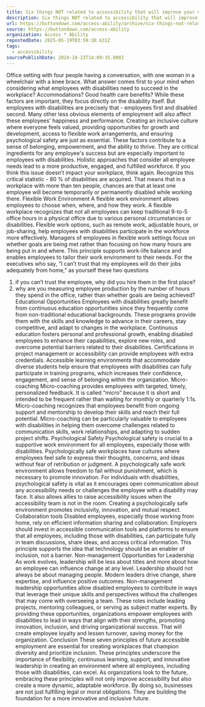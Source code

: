 ```yaml
---
title: Six things NOT related to accessibility that will improve your disability inclusion efforts
description: Six things NOT related to accessibility that will improve your disability inclusion efforts
url: https://buttondown.com/access-ability/archive/six-things-not-related-to-accessibility-that-will/
source: https://buttondown.com/access-ability
organization: Access * Ability
repostedDate: 2025-05-19T03:59:30.631Z
tags:
  - accessibility
sourcePublishDate: 2024-10-23T14:09:35.000Z
---
```


Office setting with four people having a conversation, with one woman in a wheelchair with a knee brace.
What answer comes first to your mind when considering what employees with disabilities need to succeed in the workplace? Accommodations? Good health care benefits? While these factors are important, they focus directly on the disability itself. But employees with disabilities are precisely that - employees first and disabled second. Many other less obvious elements of employment will also affect these employees' happiness and performance. 
Creating an inclusive culture where everyone feels valued, providing opportunities for growth and development, access to flexible work arrangements, and ensuring psychological safety are just as essential. These factors contribute to a sense of belonging, empowerment, and the ability to thrive. They are critical ingredients for any employee's success but are especially important to employees with disabilities. Holistic approaches that consider all employee needs lead to a more productive, engaged, and fulfilled workforce. 
If you think this issue doesn’t impact your workplace, think again.  Recognize this critical statistic - 80 % of disabilities are acquired. That means that in a workplace with more than ten people, chances are that at least one employee will become temporarily or permanently disabled while working there.
Flexible Work Environment
A flexible work environment allows employees to choose when, where, and how they work. A flexible workplace recognizes that not all employees can keep traditional 9-to-5 office hours in a physical office due to various personal circumstances or disabilities. Flexible work options, such as remote work, adjustable hours, or job-sharing, help employees with disabilities participate in the workforce more effectively. Managers of employees in flexible work settings focus on whether goals are being met rather than focusing on how many hours are being put in and where. This principle supports work-life balance and enables employees to tailor their work environment to their needs.
For the executives who say, “I can’t trust that my employees will do their jobs adequately from home,” as yourself these two questions
1) if you can’t trust the employee, why did you hire them in the first place?
2) why are you measuring employee production by the number of hours they spend in the office, rather than whether goals are being achieved?
Educational Opportunities
Employees with disabilities greatly benefit from continuous education opportunities since they frequently come from non-traditional educational backgrounds. These programs provide them with the skills and knowledge to advance in their careers, stay competitive, and adapt to changes in the workplace. Continuous education fosters personal and professional growth, enabling disabled employees to enhance their capabilities, explore new roles, and overcome potential barriers related to their disabilities. Certifications in project management or accessibility can provide employees with extra credentials. Accessible learning environments that accommodate diverse students help ensure that employees with disabilities can fully participate in training programs, which increases their confidence, engagement, and sense of belonging within the organization.
Micro-coaching
Micro-coaching provides employees with targeted, timely, personalized feedback. It is called “micro” because it is short and intended to be frequent rather than waiting for monthly or quarterly 1:1s. Micro-coaching recognizes that employees benefit from ongoing support and mentorship to develop their skills and reach their full potential. Micro-coaching can be particularly valuable to employees with disabilities in helping them overcome challenges related to communication skills, work relationships, and adapting to sudden project shifts.
Psychological Safety
Psychological safety is crucial to a supportive work environment for all employees, especially those with disabilities. Psychologically safe workplaces have cultures where employees feel safe to express their thoughts, concerns, and ideas without fear of retribution or judgment. A psychologically safe work environment allows freedom to fail without punishment, which is necessary to promote innovation. For individuals with disabilities, psychological safety is vital as it encourages open communication about any accessibility needs or challenges the employee with a disability may face. It also allows allies to raise accessibility issues when the accessibility team is not in the room. Creating a psychologically safe environment promotes inclusivity, innovation, and mutual respect.
Collaboration tools
Disabled employees, especially those working from home, rely on efficient information sharing and collaboration. Employers should invest in accessible communication tools and platforms to ensure that all employees, including those with disabilities, can participate fully in team discussions, share ideas, and access critical information. This principle supports the idea that technology should be an enabler of inclusion, not a barrier.
Non-management Opportunities for Leadership
As work evolves, leadership will be less about titles and more about how an employee can influence change at any level.   Leadership should not always be about managing people.  Modern leaders drive change, share expertise, and influence positive outcomes. Non-management leadership opportunities allow disabled employees to contribute in ways that leverage their unique skills and perspectives without the challenges that may come with overseeing a team. These roles include leading projects, mentoring colleagues, or serving as subject matter experts. By providing these opportunities, organizations empower employees with disabilities to lead in ways that align with their strengths, promoting innovation, inclusion, and driving organizational success. That will create employee loyalty and lessen turnover, saving money for the organization.
 Conclusion
These seven principles of future accessible employment are essential for creating workplaces that champion diversity and prioritize inclusion. These principles underscore the importance of flexibility, continuous learning, support, and innovative leadership in creating an environment where all employees, including those with disabilities, can excel. As organizations look to the future, embracing these principles will not only improve accessibility but also create a more dynamic, adaptable workforce. By doing so, businesses are not just fulfilling legal or moral obligations. They are building the foundation for a more innovative and inclusive future.